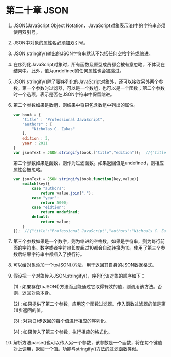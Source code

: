 # 第二十章 JSON

1. JSON(JavaScript Object Notation，JavaScript对象表示法)中的字符串必须使用双引号。

2. JSON中对象的属性名必须加双引号。

3. JSON.stringify()输出的JSON字符串默认不包括任何空格字符或缩进。

4. 在序列化JavaScript对象时，所有函数及原型成员都会被有意忽略，不体现在结果中。此外，值为undefined的任何属性也会被跳过。

5. JSON.stringify()除了要序列化的JavaScript对象外，还可以接收另外两个参数。第一个参数时过滤器，可以是一个数组，也可以是一个函数；第二个参数时一个选项，表示是否在JSON字符串中保留缩进。

6. 第二个参数如果是数组，则结果中将只包含数组中列出的属性。

   ```javascript
   var book = {
       "title" : "Professional JavaScript",
       "authors" : [
           "Nicholas C. Zakas"
       ],
       edition : 3,
       year : 2011
   }
   var jsonText = JSON.stringify(book,["title","edition"]);  //{"title":"Professional JavaScript","edition":3}
   ```

   第二个参数如果是函数，则作为过滤函数。如果返回值是undefined，则相应属性会被忽略。

   ```javascript
   var jsonText = JSON.stringify(book,function(key,value){
       switch(key){
           case "authors":
               return value.join(",");
           case "year":
               return 5000;
           case "eidtion":
               return undefined;
           default:
               return value;
       }
   });  //{"title":"Professional JavaScript","authors":"Nichoals C. Zakas","year":5000}
   ```

7. 第三个参数如果是一个数字，则为缩进的空格数，如果是字符串，则为每行前面的字符串。数字或者字符串长度超过10都会自动转换为10。使用了第三个参数后结果字符串中都插入了换行符。

8. 可以给对象添加一个toJSON()方法，用于返回其自身的JSON数据格式。

9. 假设把一个对象传入JSON.stringify()，序列化该对象的顺序如下：

   (1) : 如果存在toJSON()方法而且能通过它取得有效的值，则调用该方法。否则，返回对象本身。

   (2) : 如果提供了第二个参数，应用这个函数过滤器。传入函数过滤器的值是第(1)步返回的值。

   (3) : 对第(2)步返回的每个值进行相应的序列化。

   (4) : 如果传入了第三个参数，执行相应的格式化。

10. 解析方法parse()也可以传入另一个参数，该参数是一个函数，将在每个键值对上调用，返回一个值。功能与stringify()方法的过滤函数类似。



